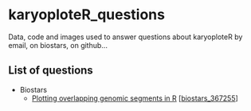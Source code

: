 # karyoploteR_questions
Data, code and images used to answer questions about karyoploteR by email, on biostars, on github...

## List of questions

- Biostars
  * [Plotting overlapping genomic segments in R](https://www.biostars.org/p/367522/) [[biostars_367255](https://github.com/bernatgel/karyoploteR_questions/tree/master/biostars_367522)]
